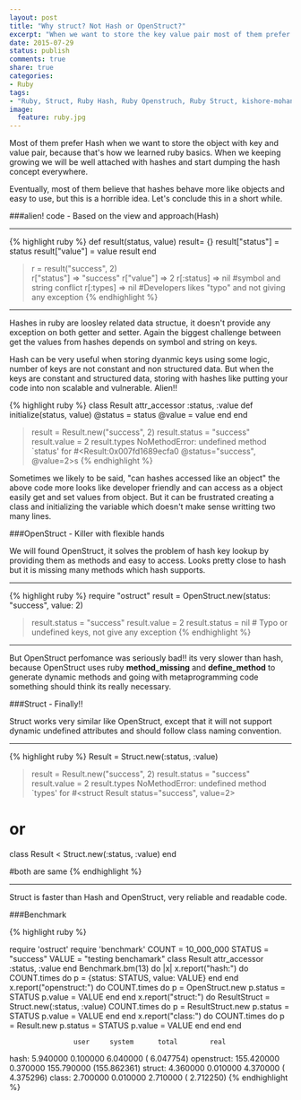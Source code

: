 ```yaml
---
layout: post
title: "Why struct? Not Hash or OpenStruct?"
excerpt: "When we want to store the key value pair most of them prefer Hash, because that is how we learned from the basic. But in real time compare to Hash and Openstruct, Struct works better than other key value storage."
date: 2015-07-29
status: publish
comments: true
share: true
categories:
- Ruby 
tags:
- "Ruby, Struct, Ruby Hash, Ruby Openstruch, Ruby Struct, kishore-mohan, kishore.M, difference between struct vs openstruct vs hash, Why Struct? Not Openstruct or Hash?"
image:
  feature: ruby.jpg
---
```


Most of them prefer Hash when we want to store the object with key and value pair, because that's how we learned ruby basics. When we keeping growing we will be well attached with hashes and start dumping the hash concept everywhere.

Eventually, most of them believe that hashes behave more like objects and easy to use, but this is a horrible idea. Let's conclude this in a short while.

###alien! code - Based on the view and approach(Hash)
___
{% highlight ruby %}
def result(status, value)
  result= {}
  result["status"] = status
  result["value"] = value
  result
end

> r = result("success", 2)  
> r["status"] => "success"
> r["value"] => 2
> r[:status] => nil #symbol and string conflict
> r[:types] => nil #Developers likes "typo" and not giving any exception
{% endhighlight %}
___

Hashes in ruby are loosley related data structue, it doesn't provide any exception on both getter and setter. Again the biggest challenge between get the values from hashes depends on symbol and string on keys.


Hash can be very useful when storing dyanmic keys using some logic, number of keys are not constant and non structured data. But when the keys are constant and structured data, storing with hashes like putting your code into non scalable and vulnerable. Alien!! 

{% highlight ruby %}
class Result
  attr_accessor :status, :value
  def initialize(status, value)
    @status = status
    @value = value
  end
end

> result = Result.new("success", 2)
> result.status = "success"
> result.value = 2
> result.types 
NoMethodError: undefined method `status' for #<Result:0x007fd1689ecfa0 @status="success", @value=2>s
{% endhighlight %}

Sometimes we likely to be said, "can hashes accessed like an object" the above code more looks like developer friendly and can access as a object easily get and set values from object. But it can be frustrated creating a class and initializing the variable which doesn't make sense writting two many lines.

###OpenStruct - Killer with flexible hands

We will found OpenStruct, it solves the problem of hash key lookup by providing them as methods and easy to access. Looks pretty close to hash but it is missing many methods which hash supports.
___
{% highlight ruby %}
require "ostruct"
result = OpenStruct.new(status: "success", value: 2)

> result.status = "success"
> result.value = 2
> result.status = nil # Typo or undefined keys, not give any exception
{% endhighlight %}
___

But OpenStruct perfomance was seriously bad!! its very slower than hash, because OpenStruct uses ruby **method_missing** and **define_method** to generate dynamic methods and going with metaprogramming code something should think its really necessary. 

###Struct - Finally!!

Struct works very similar like OpenStruct, except that it will not support dynamic undefined attributes and should follow class naming convention.

___
{% highlight ruby %}
Result = Struct.new(:status, :value)

> result = Result.new("success", 2)
> result.status = "success"
> result.value = 2
> result.types 
NoMethodError: undefined method `types' for #<struct Result status="success", value=2>

# or 
class Result < Struct.new(:status, :value)
end

#both are same 
{% endhighlight %}

___

Struct is faster than Hash and OpenStruct, very reliable and readable code.

###Benchmark

{% highlight ruby %}

require 'ostruct'
require 'benchmark'
COUNT = 10_000_000
STATUS = "success"
VALUE = "testing benchamark"
class Result
  attr_accessor :status, :value
end
Benchmark.bm(13) do |x|
  x.report("hash:") do
    COUNT.times do
      p = {status: STATUS, value: VALUE}
    end
  end
  x.report("openstruct:") do
    COUNT.times do
      p = OpenStruct.new
      p.status = STATUS
      p.value = VALUE
    end
  end
  x.report("struct:") do
    ResultStruct = Struct.new(:status, :value)
    COUNT.times do
      p = ResultStruct.new
      p.status = STATUS
      p.value = VALUE
    end
  end
  x.report("class:") do
    COUNT.times do
      p = Result.new
      p.status = STATUS
      p.value = VALUE
    end
  end
end

                    user     system      total        real
hash:           5.940000   0.100000   6.040000 (  6.047754)
openstruct:   155.420000   0.370000 155.790000 (155.862361)
struct:         4.360000   0.010000   4.370000 (  4.375296)
class:          2.700000   0.010000   2.710000 (  2.712250)
{% endhighlight %}

                   





